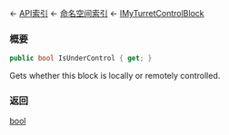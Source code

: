← [API索引](Api-Index) ← [命名空间索引](Namespace-Index) ← [IMyTurretControlBlock](SpaceEngineers.Game.ModAPI.Ingame.IMyTurretControlBlock)

### 概要

```csharp
public bool IsUnderControl { get; }
```

Gets whether this block is locally or remotely controlled.

### 返回

[bool](https://docs.microsoft.com/en-us/dotnet/api/System.Boolean?view=netframework-4.6)


